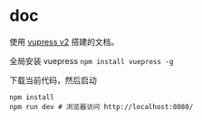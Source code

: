 # doc

使用 [vupress v2](https://v2.vuepress.vuejs.org/zh/) 搭建的文档。

全局安装 vuepress `npm install vuepress -g`

下载当前代码，然后启动

```shell
npm install
npm run dev # 浏览器访问 http://localhost:8080/
```
